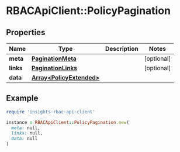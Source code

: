 # RBACApiClient::PolicyPagination

## Properties

| Name | Type | Description | Notes |
| ---- | ---- | ----------- | ----- |
| **meta** | [**PaginationMeta**](PaginationMeta.md) |  | [optional] |
| **links** | [**PaginationLinks**](PaginationLinks.md) |  | [optional] |
| **data** | [**Array&lt;PolicyExtended&gt;**](PolicyExtended.md) |  |  |

## Example

```ruby
require 'insights-rbac-api-client'

instance = RBACApiClient::PolicyPagination.new(
  meta: null,
  links: null,
  data: null
)
```

